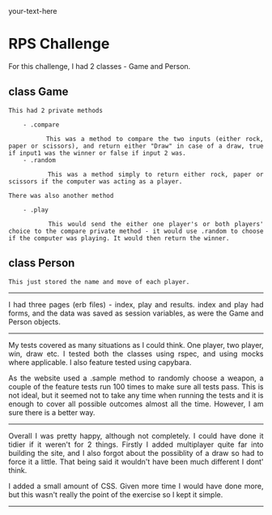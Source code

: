 <div style="text-align: justify"> your-text-here 

# RPS Challenge

For this challenge, I had 2 classes - Game and Person.

## class Game

	This had 2 private methods

		- .compare
			
			This was a method to compare the two inputs (either rock, paper or scissors), and return either "Draw" in case of a draw, true if input1 was the winner or false if input 2 was.
		- .random

			This was a method simply to return either rock, paper or scissors if the computer was acting as a player.

	There was also another method

		- .play

			This would send the either one player's or both players' choice to the compare private method - it would use .random to choose if the computer was playing. It would then return the winner.

## class Person

	This just stored the name and move of each player.

--------------------------------

I had three pages (erb files) - index, play and results. index and play had forms, and the data was saved as session variables, as were the Game and Person objects.

------------------------

My tests covered as many situations as I could think. One player, two player, win, draw etc. I tested both the classes using rspec, and using mocks where applicable. I also feature tested using capybara.

As the website used a .sample method to randomly choose a weapon, a couple of the feature tests run 100 times to make sure all tests pass. This is not ideal, but it seemed not to take any time when running the tests and it is enough to cover all possible outcomes almost all the time. However, I am sure there is a better way.

---------------------

Overall I was pretty happy, although not completely. I could have done it tidier if it weren't for 2 things. Firstly I added multiplayer quite far into building the site, and I also forgot about the possiblity of a draw so had to force it a little. That being said it wouldn't have been much different I dont' think.

I added a small amount of CSS. Given more time I would have done more, but this wasn't really the point of the exercise so I kept it simple.

--------------------

</div>